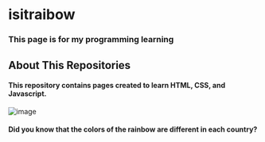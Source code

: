 # isitraibow
### This page is for my programming learning

## About This Repositories
#### This repository contains pages created to learn HTML, CSS, and Javascript.
![image](https://user-images.githubusercontent.com/71498076/151884298-7da75b5b-c5ff-4837-b387-d3e9756352e2.png)
#### Did you know that the colors of the rainbow are different in each country?
